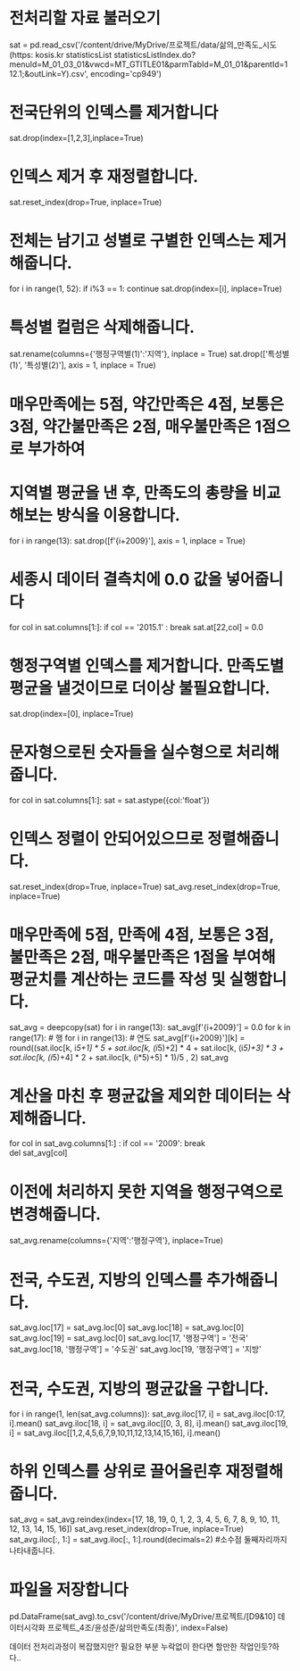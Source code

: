 # 전처리할 자료 불러오기
sat = pd.read_csv('/content/drive/MyDrive/프로젝트/data/삶의_만족도_시도(https:  kosis.kr statisticsList statisticsListIndex.do?menuId=M_01_03_01&vwcd=MT_GTITLE01&parmTabId=M_01_01&parentId=112.1;&outLink=Y).csv', encoding='cp949')

# 전국단위의 인덱스를 제거합니다
sat.drop(index=[1,2,3],inplace=True)

# 인덱스 제거 후 재정렬합니다.
sat.reset_index(drop=True, inplace=True)

# 전체는 남기고 성별로 구별한 인덱스는 제거해줍니다.
for i in range(1, 52):
  if i%3 == 1: continue
  sat.drop(index=[i], inplace=True)

# 특성별 컬럼은 삭제해줍니다.
sat.rename(columns={'행정구역별(1)':'지역'}, inplace = True)
sat.drop(['특성별(1)', '특성별(2)'], axis = 1, inplace = True)

# 매우만족에는 5점, 약간만족은 4점, 보통은 3점, 약간불만족은 2점, 매우불만족은 1점으로 부가하여

# 지역별 평균을 낸 후, 만족도의 총량을 비교해보는 방식을 이용합니다.
for i in range(13):
  sat.drop([f'{i+2009}'], axis = 1, inplace = True)

# 세종시 데이터 결측치에 0.0 값을 넣어줍니다
for col in sat.columns[1:]: 
  if col == '2015.1' : break 
  sat.at[22,col] = 0.0

# 행정구역별 인덱스를 제거합니다. 만족도별 평균을 낼것이므로 더이상 불필요합니다.
sat.drop(index=[0], inplace=True)

# 문자형으로된 숫자들을 실수형으로 처리해줍니다.
for col in sat.columns[1:]:
  sat = sat.astype({col:'float'})

# 인덱스 정렬이 안되어있으므로 정렬해줍니다.
sat.reset_index(drop=True, inplace=True)
sat_avg.reset_index(drop=True, inplace=True)

# 매우만족에 5점, 만족에 4점, 보통은 3점, 불만족은 2점, 매우불만족은 1점을 부여해 평균치를 계산하는 코드를 작성 및 실행합니다.
sat_avg = deepcopy(sat)
for i in range(13):
  sat_avg[f'{i+2009}'] = 0.0
for k in range(17): # 행
  for i in range(13): # 연도 
    sat_avg[f'{i+2009}'][k] = round((sat.iloc[k, i*5+1] * 5 + sat.iloc[k, (i*5)+2] * 4 + sat.iloc[k, (i*5)+3] * 3 + sat.iloc[k, (i*5)+4] * 2 + sat.iloc[k, (i*5)+5] * 1)/5 , 2)
sat_avg

# 계산을 마친 후 평균값을 제외한 데이터는 삭제해줍니다.
for col in sat_avg.columns[1:] : 
  if col == '2009': break    
  del sat_avg[col]

# 이전에 처리하지 못한 지역을 행정구역으로 변경해줍니다.
sat_avg.rename(columns={'지역':'행정구역'}, inplace=True)

# 전국, 수도권, 지방의 인덱스를 추가해줍니다.
sat_avg.loc[17] = sat_avg.loc[0]
sat_avg.loc[18] = sat_avg.loc[0]
sat_avg.loc[19] = sat_avg.loc[0]
sat_avg.loc[17, '행정구역'] = '전국'
sat_avg.loc[18, '행정구역'] = '수도권'
sat_avg.loc[19, '행정구역'] = '지방'

# 전국, 수도권, 지방의 평균값을 구합니다.
for i in range(1, len(sat_avg.columns)):
  sat_avg.iloc[17, i] = sat_avg.iloc[0:17, i].mean()
  sat_avg.iloc[18, i] = sat_avg.iloc[[0, 3, 8], i].mean()
  sat_avg.iloc[19, i] = sat_avg.iloc[[1,2,4,5,6,7,9,10,11,12,13,14,15,16], i].mean()

# 하위 인덱스를 상위로 끌어올린후 재정렬해줍니다.
sat_avg = sat_avg.reindex(index=[17, 18, 19, 0, 1, 2, 3, 4, 5, 6, 7, 8, 9, 10, 11, 12, 13, 14, 15, 16])
sat_avg.reset_index(drop=True, inplace=True)
sat_avg.iloc[:, 1:] = sat_avg.iloc[:, 1:].round(decimals=2) #소수점 둘째자리까지 나타내줍니다.

# 파일을 저장합니다
pd.DataFrame(sat_avg).to_csv('/content/drive/MyDrive/프로젝트/[D9&10] 데이터시각화 프로젝트_4조/윤성준/삶의만족도(최종)', index=False)

데이터 전처리과정이 복잡했지만? 필요한 부분 누락없이 한다면 할만한 작업인듯?하다..